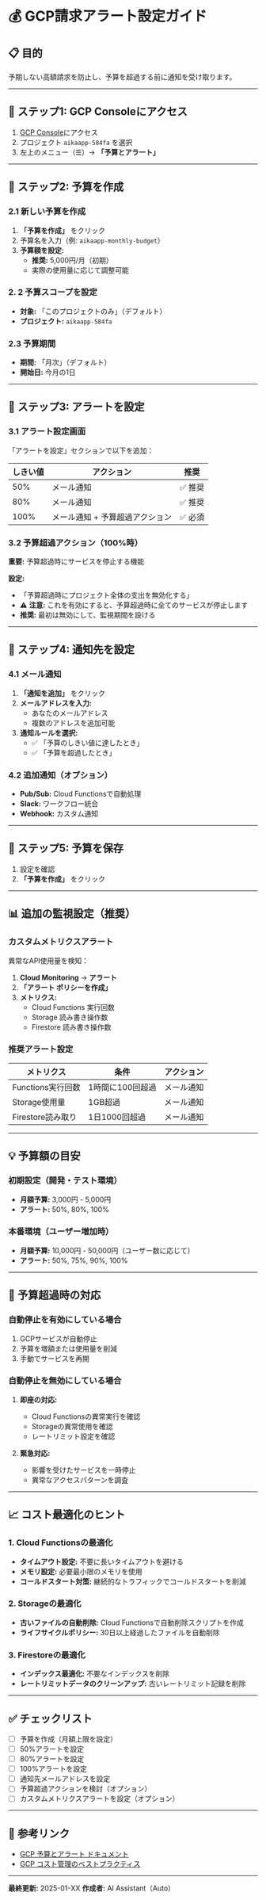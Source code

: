 # 💰 GCP請求アラート設定ガイド

## 📋 目的

予期しない高額請求を防止し、予算を超過する前に通知を受け取ります。

---

## 🎯 ステップ1: GCP Consoleにアクセス

1. [GCP Console](https://console.cloud.google.com/)にアクセス
2. プロジェクト `aikaapp-584fa` を選択
3. 左上のメニュー（☰）→ **「予算とアラート」**

---

## 🎯 ステップ2: 予算を作成

### 2.1 新しい予算を作成

1. **「予算を作成」** をクリック
2. 予算名を入力（例: `aikaapp-monthly-budget`）
3. **予算額を設定:**
   - **推奨:** 5,000円/月（初期）
   - 実際の使用量に応じて調整可能

### 2. 2 予算スコープを設定

- **対象:** 「このプロジェクトのみ」（デフォルト）
- **プロジェクト:** `aikaapp-584fa`

### 2.3 予算期間

- **期間:** 「月次」（デフォルト）
- **開始日:** 今月の1日

---

## 🎯 ステップ3: アラートを設定

### 3.1 アラート設定画面

「アラートを設定」セクションで以下を追加：

| しきい値 | アクション | 推奨 |
|---------|----------|------|
| 50% | メール通知 | ✅ 推奨 |
| 80% | メール通知 | ✅ 推奨 |
| 100% | メール通知 + 予算超過アクション | ✅ 必須 |

### 3.2 予算超過アクション（100%時）

**重要:** 予算超過時にサービスを停止する機能

**設定:**
- 「予算超過時にプロジェクト全体の支出を無効化する」
- ⚠️ **注意:** これを有効にすると、予算超過時に全てのサービスが停止します
- **推奨:** 最初は無効にして、監視期間を設ける

---

## 🎯 ステップ4: 通知先を設定

### 4.1 メール通知

1. **「通知を追加」** をクリック
2. **メールアドレスを入力:**
   - あなたのメールアドレス
   - 複数のアドレスを追加可能
3. **通知ルールを選択:**
   - ✅ 「予算のしきい値に達したとき」
   - ✅ 「予算を超過したとき」

### 4.2 追加通知（オプション）

- **Pub/Sub:** Cloud Functionsで自動処理
- **Slack:** ワークフロー統合
- **Webhook:** カスタム通知

---

## 🎯 ステップ5: 予算を保存

1. 設定を確認
2. **「予算を作成」** をクリック

---

## 📊 追加の監視設定（推奨）

### カスタムメトリクスアラート

異常なAPI使用量を検知：

1. **Cloud Monitoring** → **アラート**
2. **「アラート ポリシーを作成」**
3. **メトリクス:**
   - Cloud Functions 実行回数
   - Storage 読み書き操作数
   - Firestore 読み書き操作数

### 推奨アラート設定

| メトリクス | 条件 | アクション |
|-----------|------|----------|
| Functions実行回数 | 1時間に100回超過 | メール通知 |
| Storage使用量 | 1GB超過 | メール通知 |
| Firestore読み取り | 1日1000回超過 | メール通知 |

---

## 💡 予算額の目安

### 初期設定（開発・テスト環境）

- **月額予算:** 3,000円 - 5,000円
- **アラート:** 50%, 80%, 100%

### 本番環境（ユーザー増加時）

- **月額予算:** 10,000円 - 50,000円（ユーザー数に応じて）
- **アラート:** 50%, 75%, 90%, 100%

---

## 🚨 予算超過時の対応

### 自動停止を有効にしている場合

1. GCPサービスが自動停止
2. 予算を増額または使用量を削減
3. 手動でサービスを再開

### 自動停止を無効にしている場合

1. **即座の対応:**
   - Cloud Functionsの異常実行を確認
   - Storageの異常使用を確認
   - レートリミット設定を確認

2. **緊急対応:**
   - 影響を受けたサービスを一時停止
   - 異常なアクセスパターンを調査

---

## 📈 コスト最適化のヒント

### 1. Cloud Functionsの最適化

- **タイムアウト設定:** 不要に長いタイムアウトを避ける
- **メモリ設定:** 必要最小限のメモリを使用
- **コールドスタート対策:** 継続的なトラフィックでコールドスタートを削減

### 2. Storageの最適化

- **古いファイルの自動削除:** Cloud Functionsで自動削除スクリプトを作成
- **ライフサイクルポリシー:** 30日以上経過したファイルを自動削除

### 3. Firestoreの最適化

- **インデックス最適化:** 不要なインデックスを削除
- **レートリミットデータのクリーンアップ:** 古いレートリミット記録を削除

---

## ✅ チェックリスト

- [ ] 予算を作成（月額上限を設定）
- [ ] 50%アラートを設定
- [ ] 80%アラートを設定
- [ ] 100%アラートを設定
- [ ] 通知先メールアドレスを設定
- [ ] 予算超過アクションを検討（オプション）
- [ ] カスタムメトリクスアラートを設定（オプション）

---

## 🔗 参考リンク

- [GCP 予算とアラート ドキュメント](https://cloud.google.com/billing/docs/how-to/budgets)
- [GCP コスト管理のベストプラクティス](https://cloud.google.com/cost-management/docs/best-practices)

---

**最終更新:** 2025-01-XX
**作成者:** AI Assistant（Auto）

